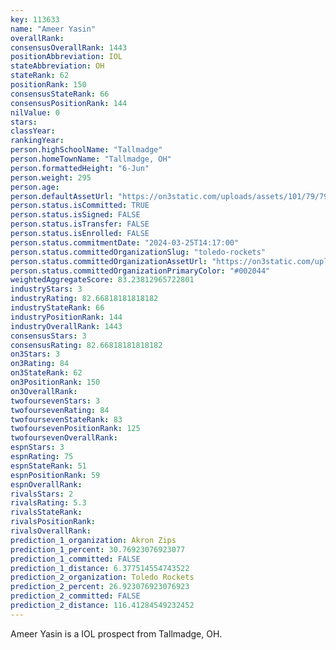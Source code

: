 ```yaml
---
key: 113633
name: "Ameer Yasin"
overallRank: 
consensusOverallRank: 1443
positionAbbreviation: IOL
stateAbbreviation: OH
stateRank: 62
positionRank: 150
consensusStateRank: 66
consensusPositionRank: 144
nilValue: 0
stars: 
classYear: 
rankingYear: 
person.highSchoolName: "Tallmadge"
person.homeTownName: "Tallmadge, OH"
person.formattedHeight: "6-Jun"
person.weight: 295
person.age: 
person.defaultAssetUrl: "https://on3static.com/uploads/assets/101/79/79101.png"
person.status.isCommitted: TRUE
person.status.isSigned: FALSE
person.status.isTransfer: FALSE
person.status.isEnrolled: FALSE
person.status.commitmentDate: "2024-03-25T14:17:00"
person.status.committedOrganizationSlug: "toledo-rockets"
person.status.committedOrganizationAssetUrl: "https://on3static.com/uploads/assets/131/150/150131.svg"
person.status.committedOrganizationPrimaryColor: "#002044"
weightedAggregateScore: 83.23812965722801
industryStars: 3
industryRating: 82.66818181818182
industryStateRank: 66
industryPositionRank: 144
industryOverallRank: 1443
consensusStars: 3
consensusRating: 82.66818181818182
on3Stars: 3
on3Rating: 84
on3StateRank: 62
on3PositionRank: 150
on3OverallRank: 
twofoursevenStars: 3
twofoursevenRating: 84
twofoursevenStateRank: 83
twofoursevenPositionRank: 125
twofoursevenOverallRank: 
espnStars: 3
espnRating: 75
espnStateRank: 51
espnPositionRank: 59
espnOverallRank: 
rivalsStars: 2
rivalsRating: 5.3
rivalsStateRank: 
rivalsPositionRank: 
rivalsOverallRank: 
prediction_1_organization: Akron Zips
prediction_1_percent: 30.76923076923077
prediction_1_committed: FALSE
prediction_1_distance: 6.377514554743522
prediction_2_organization: Toledo Rockets
prediction_2_percent: 26.923076923076923
prediction_2_committed: FALSE
prediction_2_distance: 116.41284549232452
---
```

Ameer Yasin is a IOL prospect from Tallmadge, OH.